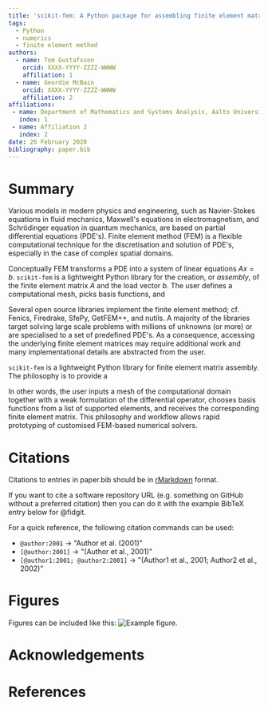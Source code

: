 ```yaml
---
title: 'scikit-fem: A Python package for assembling finite element matrices'
tags:
  - Python
  - numerics
  - finite element method
authors:
  - name: Tom Gustafsson
    orcid: XXXX-YYYY-ZZZZ-WWWW
    affiliation: 1
  - name: Geordie McBain
    orcid: XXXX-YYYY-ZZZZ-WWWW
    affiliation: 2
affiliations:
 - name: Department of Mathematics and Systems Analysis, Aalto University
   index: 1
 - name: Affiliation 2
   index: 2
date: 26 February 2020
bibliography: paper.bib
---
```


# Summary

Various models in modern physics and engineering, such as Navier-Stokes
equations in fluid mechanics, Maxwell's equations in electromagnetism, and
Schrödinger equation in quantum mechanics, are based on partial differential
equations (PDE's).  Finite element method (FEM) is a flexible computational
technique for the discretisation and solution of PDE's, especially in the case
of complex spatial domains.

Conceptually FEM transforms a PDE into a system of linear equations $Ax=b$.
``scikit-fem`` is a lightweight Python library for the creation, or *assembly*,
of the finite element matrix $A$ and the load vector $b$.  The user defines a
computational mesh, picks basis functions, and


Several open source libraries implement the finite element method; cf. Fenics,
Firedrake, SfePy, GetFEM++, and nutils.  A majority of the libraries target
solving large scale problems with millions of unknowns (or more) or are
specialised to a set of predefined PDE's. As a consequence, accessing the
underlying finite element matrices may require additional work and many
implementational details are abstracted from the user.

``scikit-fem`` is a lightweight Python library for finite element matrix
assembly.  The philosophy is to provide a 

In other words, the user inputs a mesh of the computational domain together with
a weak formulation of the differential operator, chooses basis functions from a
list of supported elements, and receives the corresponding finite element
matrix.  This philosophy and workflow allows rapid prototyping of customised
FEM-based numerical solvers.

# Citations

Citations to entries in paper.bib should be in
[rMarkdown](http://rmarkdown.rstudio.com/authoring_bibliographies_and_citations.html)
format.

If you want to cite a software repository URL (e.g. something on GitHub without a preferred
citation) then you can do it with the example BibTeX entry below for @fidgit.

For a quick reference, the following citation commands can be used:
- `@author:2001`  ->  "Author et al. (2001)"
- `[@author:2001]` -> "(Author et al., 2001)"
- `[@author1:2001; @author2:2001]` -> "(Author1 et al., 2001; Author2 et al., 2002)"

# Figures

Figures can be included like this: ![Example figure.](figure.png)

# Acknowledgements

# References
